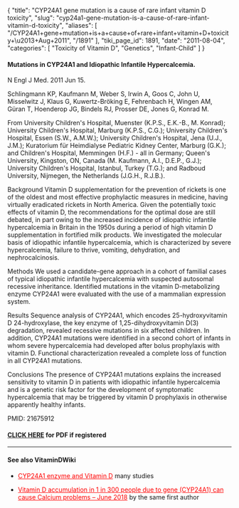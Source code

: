 {
  "title": "CYP24A1 gene mutation is a cause of rare infant vitamin D toxicity",
  "slug": "cyp24a1-gene-mutation-is-a-cause-of-rare-infant-vitamin-d-toxicity",
  "aliases": [
    "/CYP24A1+gene+mutation+is+a+cause+of+rare+infant+vitamin+D+toxicity+\u2013+Aug+2011",
    "/1891"
  ],
  "tiki_page_id": 1891,
  "date": "2011-08-04",
  "categories": [
    "Toxicity of Vitamin D",
    "Genetics",
    "Infant-Child"
  ]
}


#### Mutations in CYP24A1 and Idiopathic Infantile Hypercalcemia.

N Engl J Med. 2011 Jun 15. 

Schlingmann KP, Kaufmann M, Weber S, Irwin A, Goos C, John U, Misselwitz J, Klaus G, Kuwertz-Bröking E, Fehrenbach H, Wingen AM, Güran T, Hoenderop JG, Bindels RJ, Prosser DE, Jones G, Konrad M.

From University Children's Hospital, Muenster (K.P.S., E.K.-B., M. Konrad); University Children's Hospital, Marburg (K.P.S., C.G.); University Children's Hospital, Essen (S.W., A.M.W.); University Children's Hospital, Jena (U.J., J.M.); Kuratorium für Heimdialyse Pediatric Kidney Center, Marburg (G.K.); and Children's Hospital, Memmingen (H.F.) - all in Germany; Queen's University, Kingston, ON, Canada (M. Kaufmann, A.I., D.E.P., G.J.); University Children's Hospital, Istanbul, Turkey (T.G.); and Radboud University, Nijmegen, the Netherlands (J.G.H., R.J.B.).

Background Vitamin D supplementation for the prevention of rickets is one of the oldest and most effective prophylactic measures in medicine, having virtually eradicated rickets in North America. Given the potentially toxic effects of vitamin D, the recommendations for the optimal dose are still debated, in part owing to the increased incidence of idiopathic infantile hypercalcemia in Britain in the 1950s during a period of high vitamin D supplementation in fortified milk products. We investigated the molecular basis of idiopathic infantile hypercalcemia, which is characterized by severe hypercalcemia, failure to thrive, vomiting, dehydration, and nephrocalcinosis. 

Methods We used a candidate-gene approach in a cohort of familial cases of typical idiopathic infantile hypercalcemia with suspected autosomal recessive inheritance. Identified mutations in the vitamin D-metabolizing enzyme CYP24A1 were evaluated with the use of a mammalian expression system. 

Results Sequence analysis of CYP24A1, which encodes 25-hydroxyvitamin D 24-hydroxylase, the key enzyme of 1,25-dihydroxyvitamin D(3) degradation, revealed recessive mutations in six affected children. In addition, CYP24A1 mutations were identified in a second cohort of infants in whom severe hypercalcemia had developed after bolus prophylaxis with vitamin D. Functional characterization revealed a complete loss of function in all CYP24A1 mutations. 

Conclusions The presence of CYP24A1 mutations explains the increased sensitivity to vitamin D in patients with idiopathic infantile hypercalcemia and is a genetic risk factor for the development of symptomatic hypercalcemia that may be triggered by vitamin D prophylaxis in otherwise apparently healthy infants.

PMID:  21675912

#### [CLICK HERE](https://www.VitaminDWiki.com/tiki-download_file.php?fileId=1934) for PDF if registered

---

#### See also VitaminDWiki

* <a href="/posts/cyp24a1-enzyme-and-vitamin-d" style="color: red; text-decoration: underline;" title="This link has an unknown page_id: 1447">CYP24A1 enzyme and Vitamin D</a> many studies

* <a href="/posts/vitamin-d-accumulation-in-1-in-300-people-due-to-gene-cyp24a1-can-cause-calcium-problems" style="color: red; text-decoration: underline;" title="This post/category does not exist yet: Vitamin D accumulation in 1 in 300 people due to gene (CYP24A1) can cause Calcium problems – June 2018">Vitamin D accumulation in 1 in 300 people due to gene (CYP24A1) can cause Calcium problems – June 2018</a> by the same first author